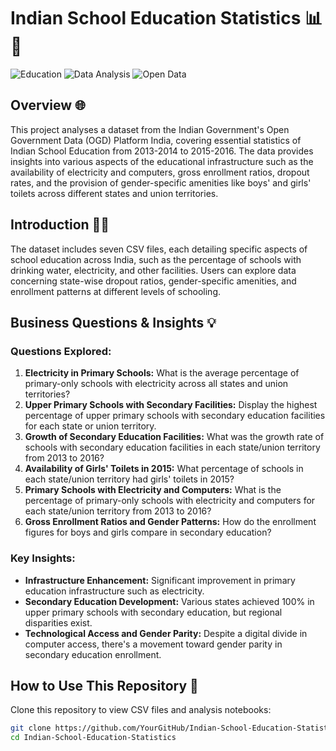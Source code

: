 # Indian School Education Statistics 📊🏫

![Education](https://img.shields.io/badge/Education-Statistics-blue.svg)
![Data Analysis](https://img.shields.io/badge/Data-Analysis-lightgrey.svg)
![Open Data](https://img.shields.io/badge/Open-Government_Data-brightgreen.svg)

## Overview 🌐

This project analyses a dataset from the Indian Government's Open Government Data (OGD) Platform India, covering essential statistics of Indian School Education from 2013-2014 to 2015-2016. The data provides insights into various aspects of the educational infrastructure such as the availability of electricity and computers, gross enrollment ratios, dropout rates, and the provision of gender-specific amenities like boys' and girls' toilets across different states and union territories.

## Introduction 👩‍🏫

The dataset includes seven CSV files, each detailing specific aspects of school education across India, such as the percentage of schools with drinking water, electricity, and other facilities. Users can explore data concerning state-wise dropout ratios, gender-specific amenities, and enrollment patterns at different levels of schooling.

## Business Questions & Insights 💡

### Questions Explored:

1. **Electricity in Primary Schools:** What is the average percentage of primary-only schools with electricity across all states and union territories?
2. **Upper Primary Schools with Secondary Facilities:** Display the highest percentage of upper primary schools with secondary education facilities for each state or union territory.
3. **Growth of Secondary Education Facilities:** What was the growth rate of schools with secondary education facilities in each state/union territory from 2013 to 2016?
4. **Availability of Girls' Toilets in 2015:** What percentage of schools in each state/union territory had girls' toilets in 2015?
5. **Primary Schools with Electricity and Computers:** What is the percentage of primary-only schools with electricity and computers for each state/union territory from 2013 to 2016?
6. **Gross Enrollment Ratios and Gender Patterns:** How do the enrollment figures for boys and girls compare in secondary education?

### Key Insights:

- **Infrastructure Enhancement:** Significant improvement in primary education infrastructure such as electricity.
- **Secondary Education Development:** Various states achieved 100% in upper primary schools with secondary education, but regional disparities exist.
- **Technological Access and Gender Parity:** Despite a digital divide in computer access, there's a movement toward gender parity in secondary education enrollment.

## How to Use This Repository 📝

Clone this repository to view CSV files and analysis notebooks:
```bash
git clone https://github.com/YourGitHub/Indian-School-Education-Statistics.git
cd Indian-School-Education-Statistics


